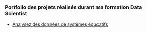### Portfolio des projets réalisés durant ma formation Data Scientist


- [Analysez des données de systèmes éducatifs](https://github.com/mikaleroy/Analysez-des-donnees-de-systemes-educatifs)
<!--
**mikaleroy/mikaleroy** is a ✨ _special_ ✨ repository because its `README.md` (this file) appears on your GitHub profile.

Here are some ideas to get you started:

- 🔭 I’m currently working on ...
- 🌱 I’m currently learning ...
- 👯 I’m looking to collaborate on ...
- 🤔 I’m looking for help with ...
- 💬 Ask me about ...
- 📫 How to reach me: ...
- 😄 Pronouns: ...
- ⚡ Fun fact: ...
-->
